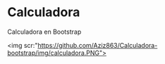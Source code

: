 # Calculadora
 Calculadora en Bootstrap
 
 <img scr:"https://github.com/Aziz863/Calculadora-bootstrap/img/calculadora.PNG">
